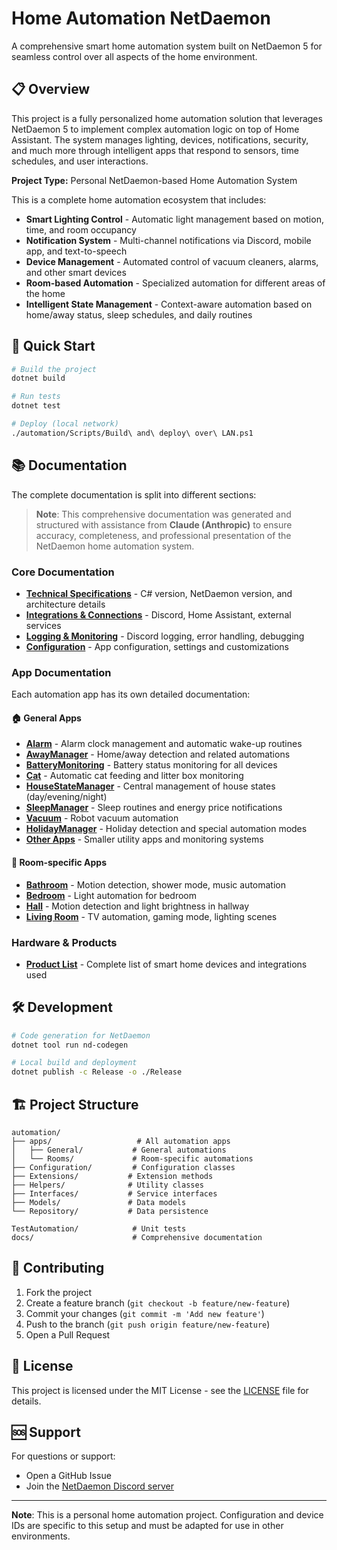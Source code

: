 # Home Automation NetDaemon

A comprehensive smart home automation system built on NetDaemon 5 for seamless control over all aspects of the home environment.

## 📋 Overview

This project is a fully personalized home automation solution that leverages NetDaemon 5 to implement complex automation logic on top of Home Assistant. The system manages lighting, devices, notifications, security, and much more through intelligent apps that respond to sensors, time schedules, and user interactions.

**Project Type:** Personal NetDaemon-based Home Automation System

This is a complete home automation ecosystem that includes:
- **Smart Lighting Control** - Automatic light management based on motion, time, and room occupancy
- **Notification System** - Multi-channel notifications via Discord, mobile app, and text-to-speech
- **Device Management** - Automated control of vacuum cleaners, alarms, and other smart devices
- **Room-based Automation** - Specialized automation for different areas of the home
- **Intelligent State Management** - Context-aware automation based on home/away status, sleep schedules, and daily routines

## 🚀 Quick Start

```bash
# Build the project
dotnet build

# Run tests
dotnet test

# Deploy (local network)
./automation/Scripts/Build\ and\ deploy\ over\ LAN.ps1
```

## 📚 Documentation

The complete documentation is split into different sections:

> **Note**: This comprehensive documentation was generated and structured with assistance from **Claude (Anthropic)** to ensure accuracy, completeness, and professional presentation of the NetDaemon home automation system.

### Core Documentation
- **[Technical Specifications](docs/technical-specifications.md)** - C# version, NetDaemon version, and architecture details
- **[Integrations & Connections](docs/integrations.md)** - Discord, Home Assistant, external services  
- **[Logging & Monitoring](docs/logging-and-monitoring.md)** - Discord logging, error handling, debugging
- **[Configuration](docs/configuration.md)** - App configuration, settings and customizations

### App Documentation
Each automation app has its own detailed documentation:

#### 🏠 General Apps
- **[Alarm](docs/apps/alarm.md)** - Alarm clock management and automatic wake-up routines
- **[AwayManager](docs/apps/away-manager.md)** - Home/away detection and related automations
- **[BatteryMonitoring](docs/apps/battery-monitoring.md)** - Battery status monitoring for all devices
- **[Cat](docs/apps/cat.md)** - Automatic cat feeding and litter box monitoring
- **[HouseStateManager](docs/apps/house-state-manager.md)** - Central management of house states (day/evening/night)
- **[SleepManager](docs/apps/sleep-manager.md)** - Sleep routines and energy price notifications
- **[Vacuum](docs/apps/vacuum.md)** - Robot vacuum automation
- **[HolidayManager](docs/apps/holiday-manager.md)** - Holiday detection and special automation modes
- **[Other Apps](docs/apps/general-apps.md)** - Smaller utility apps and monitoring systems

#### 🚪 Room-specific Apps  
- **[Bathroom](docs/apps/bathroom-lights.md)** - Motion detection, shower mode, music automation
- **[Bedroom](docs/apps/bedroom-lights.md)** - Light automation for bedroom
- **[Hall](docs/apps/hall-lights.md)** - Motion detection and light brightness in hallway
- **[Living Room](docs/apps/living-room.md)** - TV automation, gaming mode, lighting scenes

### Hardware & Products
- **[Product List](docs/products-and-hardware.md)** - Complete list of smart home devices and integrations used

## 🛠️ Development

```bash
# Code generation for NetDaemon
dotnet tool run nd-codegen

# Local build and deployment
dotnet publish -c Release -o ./Release
```

## 🏗️ Project Structure

```
automation/
├── apps/                   # All automation apps
│   ├── General/           # General automations
│   └── Rooms/             # Room-specific automations
├── Configuration/         # Configuration classes
├── Extensions/           # Extension methods
├── Helpers/              # Utility classes
├── Interfaces/           # Service interfaces
├── Models/               # Data models
└── Repository/           # Data persistence

TestAutomation/            # Unit tests
docs/                      # Comprehensive documentation
```

## 🤝 Contributing

1. Fork the project
2. Create a feature branch (`git checkout -b feature/new-feature`)
3. Commit your changes (`git commit -m 'Add new feature'`)
4. Push to the branch (`git push origin feature/new-feature`)
5. Open a Pull Request

## 📄 License

This project is licensed under the MIT License - see the [LICENSE](LICENSE) file for details.

## 🆘 Support

For questions or support:
- Open a GitHub Issue
- Join the [NetDaemon Discord server](https://discord.gg/K3xwfcX)

---

**Note**: This is a personal home automation project. Configuration and device IDs are specific to this setup and must be adapted for use in other environments.